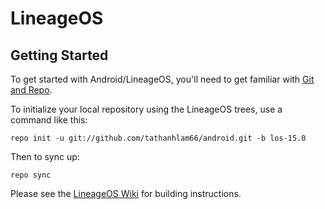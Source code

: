 LineageOS
===========

Getting Started
---------------

To get started with Android/LineageOS, you'll need to get
familiar with [Git and Repo](https://source.android.com/source/using-repo.html).

To initialize your local repository using the LineageOS trees, use a command like this:

    repo init -u git://github.com/tathanhlam66/android.git -b los-15.0

Then to sync up:

    repo sync

Please see the [LineageOS Wiki](https://wiki.lineageos.org/) for building instructions.
